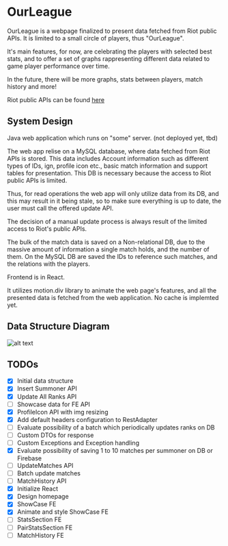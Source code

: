 # OurLeague


OurLeague is a webpage finalized to present data fetched from Riot public APIs. 
It is limited to a small circle of players, thus "OurLeague".

It's main features, for now, are celebrating the players with selected best stats, 
and to offer a set of graphs rappresenting different data related to game player performance
over time.

In the future, there will be more graphs, stats between players, match history and more!


Riot public APIs can be found [here](https://developer.riotgames.com/apis)



## System Design

Java web application which runs on "some" server. (not deployed yet, tbd)

The web app relise on a MySQL database, where data fetched from Riot APIs is stored.
This data includes Account information such as different types of IDs, ign, profile icon etc.,
basic match information and support tables for presentation.
This DB is necessary because the access to Riot public APIs is limited.

Thus, for read operations the web app will only utilize data from its DB, and this may result in it being stale,
so to make sure everything is up to date, the user must call the offered update API.

The decision of a manual update process is always result of the limited access to Riot's public APIs.

The bulk of the match data is saved on a Non-relational DB, due to the massive amount of information a single
match holds, and the number of them.
On the MySQL DB are saved the IDs to reference such matches, and the relations with the players.

Frontend is in React.

It utilizes motion.div library to animate the web page's features, and all the presented data is fetched from
the web application.
No cache is implemted yet.



## Data Structure Diagram

![alt text](https://github.com/liamros/clown.gg/blob/master/src/main/resources/SQL/diagram.png?raw=true)


## TODOs

- [x] Initial data structure
- [x] Insert Summoner API
- [x] Update All Ranks API
- [ ] Showcase data for FE API
- [x] ProfileIcon API with img resizing
- [x] Add default headers configuration to RestAdapter
- [ ] Evaluate possibility of a batch which periodically updates ranks on DB
- [ ] Custom DTOs for response
- [ ] Custom Exceptions and Exception handling
- [x] Evaluate possibility of saving 1 to 10 matches per summoner on DB or Firebase
- [ ] UpdateMatches API
- [ ] Batch update matches
- [ ] MatchHistory API
- [x] Initialize React
- [x] Design homepage
- [x] ShowCase FE
- [x] Animate and style ShowCase FE
- [ ] StatsSection FE
- [ ] PairStatsSection FE
- [ ] MatchHistory FE
